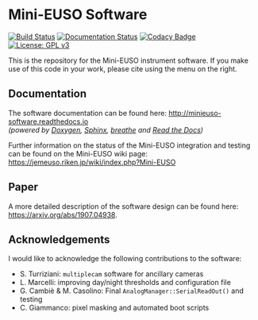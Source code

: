 Mini-EUSO Software
===================
[![Build Status](https://travis-ci.org/cescalara/minieuso_cpu.svg?branch=master)](https://travis-ci.org/cescalara/minieuso_cpu) 
[![Documentation Status](https://readthedocs.org/projects/minieuso-software/badge/?version=latest)](http://minieuso-software.readthedocs.io/en/latest/?badge=latest) 
[![Codacy Badge](https://app.codacy.com/project/badge/Grade/b3a3691fe0ea4c8b8caf1af3529ee872)](https://www.codacy.com/gh/cescalara/minieuso_cpu/dashboard?utm_source=github.com&amp;utm_medium=referral&amp;utm_content=cescalara/minieuso_cpu&amp;utm_campaign=Badge_Grade) 
[![License: GPL v3](https://img.shields.io/badge/License-GPLv3-blue.svg)](https://www.gnu.org/licenses/gpl-3.0)

This is the repository for the Mini-EUSO instrument software. If you make use of this code in your work, please cite using the menu on the right.

Documentation
-------------

The software documentation can be found here: http://minieuso-software.readthedocs.io  
*(powered by [Doxygen](<http://www.stack.nl/~dimitri/doxygen/>), [Sphinx](<http://www.sphinx-doc.org/>), [breathe](<https://breathe.readthedocs.io>) and [Read the Docs](<https://readthedocs.org/>))*

Further information on the status of the Mini-EUSO integration and testing can be found on the Mini-EUSO wiki page: <https://jemeuso.riken.jp/wiki/index.php?Mini-EUSO>

Paper
-----

A more detailed description of the software design can be found here: https://arxiv.org/abs/1907.04938.

Acknowledgements
----------------

I would like to acknowledge the following contributions to the software:
*  S. Turriziani: `multiplecam` software for ancillary cameras
*  L. Marcelli: improving day/night thresholds and configuration file
*  G. Cambiè & M. Casolino: Final `AnalogManager::SerialReadOut()` and testing
*  C. Giammanco: pixel masking and automated boot scripts
